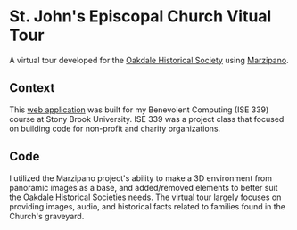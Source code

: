 # St. John's Episcopal Church Vitual Tour
A virtual tour developed for the [Oakdale Historical Society](https://oakdale-historical-society.weeblysite.com/) using [Marzipano](https://www.marzipano.net/).

## Context
This [web application](https://543k.github.io/st-johns-tour/) was built for my Benevolent Computing (ISE 339) course at Stony Brook University. ISE 339 was a project class that focused on building code for non-profit and charity organizations. 

## Code
I utilized the Marzipano project's ability to make a 3D environment from panoramic images as a base, and added/removed elements to better suit the Oakdale Historical Societies needs. The virtual tour largely focuses on providing images, audio, and historical facts related to families found in the Church's graveyard.
